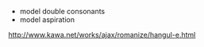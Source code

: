 * model double consonants
* model aspiration

http://www.kawa.net/works/ajax/romanize/hangul-e.html
